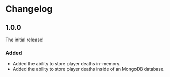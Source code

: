 # Changelog

## 1.0.0

The initial release!

### Added

-   Added the ability to store player deaths in-memory.
-   Added the ability to store player deaths inside of an MongoDB database.
